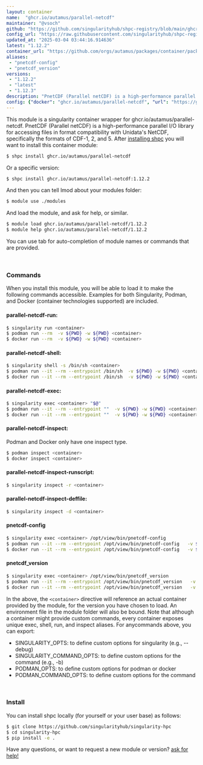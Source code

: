 ```yaml
---
layout: container
name:  "ghcr.io/autamus/parallel-netcdf"
maintainer: "@vsoch"
github: "https://github.com/singularityhub/shpc-registry/blob/main/ghcr.io/autamus/parallel-netcdf/container.yaml"
config_url: "https://raw.githubusercontent.com/singularityhub/shpc-registry/main/ghcr.io/autamus/parallel-netcdf/container.yaml"
updated_at: "2025-03-04 03:44:16.914636"
latest: "1.12.2"
container_url: "https://github.com/orgs/autamus/packages/container/package/parallel-netcdf"
aliases:
 - "pnetcdf-config"
 - "pnetcdf_version"
versions:
 - "1.12.2"
 - "latest"
 - "1.12.3"
description: "PnetCDF (Parallel netCDF) is a high-performance parallel I/O library for accessing files in format compatibility with Unidata's NetCDF, specifically the formats of CDF-1, 2, and 5."
config: {"docker": "ghcr.io/autamus/parallel-netcdf", "url": "https://github.com/orgs/autamus/packages/container/package/parallel-netcdf", "maintainer": "@vsoch", "description": "PnetCDF (Parallel netCDF) is a high-performance parallel I/O library for accessing files in format compatibility with Unidata's NetCDF, specifically the formats of CDF-1, 2, and 5.", "latest": {"1.12.2": "sha256:4bb33f028452988fdebd920ebc18cc79f14acd82db8952941a046f40eb41eefa"}, "tags": {"1.12.2": "sha256:4bb33f028452988fdebd920ebc18cc79f14acd82db8952941a046f40eb41eefa", "latest": "sha256:0d09941d9c2bfa6f10fa18a10c0d757cfa95bee6309ad30a3c108736f66504fd", "1.12.3": "sha256:0d09941d9c2bfa6f10fa18a10c0d757cfa95bee6309ad30a3c108736f66504fd"}, "aliases": {"pnetcdf-config": "/opt/view/bin/pnetcdf-config", "pnetcdf_version": "/opt/view/bin/pnetcdf_version"}}
---
```


This module is a singularity container wrapper for ghcr.io/autamus/parallel-netcdf.
PnetCDF (Parallel netCDF) is a high-performance parallel I/O library for accessing files in format compatibility with Unidata's NetCDF, specifically the formats of CDF-1, 2, and 5.
After [installing shpc](#install) you will want to install this container module:


```bash
$ shpc install ghcr.io/autamus/parallel-netcdf
```

Or a specific version:

```bash
$ shpc install ghcr.io/autamus/parallel-netcdf:1.12.2
```

And then you can tell lmod about your modules folder:

```bash
$ module use ./modules
```

And load the module, and ask for help, or similar.

```bash
$ module load ghcr.io/autamus/parallel-netcdf/1.12.2
$ module help ghcr.io/autamus/parallel-netcdf/1.12.2
```

You can use tab for auto-completion of module names or commands that are provided.

<br>

### Commands

When you install this module, you will be able to load it to make the following commands accessible.
Examples for both Singularity, Podman, and Docker (container technologies supported) are included.

#### parallel-netcdf-run:

```bash
$ singularity run <container>
$ podman run --rm  -v ${PWD} -w ${PWD} <container>
$ docker run --rm  -v ${PWD} -w ${PWD} <container>
```

#### parallel-netcdf-shell:

```bash
$ singularity shell -s /bin/sh <container>
$ podman run --it --rm --entrypoint /bin/sh  -v ${PWD} -w ${PWD} <container>
$ docker run --it --rm --entrypoint /bin/sh  -v ${PWD} -w ${PWD} <container>
```

#### parallel-netcdf-exec:

```bash
$ singularity exec <container> "$@"
$ podman run --it --rm --entrypoint ""  -v ${PWD} -w ${PWD} <container> "$@"
$ docker run --it --rm --entrypoint ""  -v ${PWD} -w ${PWD} <container> "$@"
```

#### parallel-netcdf-inspect:

Podman and Docker only have one inspect type.

```bash
$ podman inspect <container>
$ docker inspect <container>
```

#### parallel-netcdf-inspect-runscript:

```bash
$ singularity inspect -r <container>
```

#### parallel-netcdf-inspect-deffile:

```bash
$ singularity inspect -d <container>
```


#### pnetcdf-config

```bash
$ singularity exec <container> /opt/view/bin/pnetcdf-config
$ podman run --it --rm --entrypoint /opt/view/bin/pnetcdf-config   -v ${PWD} -w ${PWD} <container> -c " $@"
$ docker run --it --rm --entrypoint /opt/view/bin/pnetcdf-config   -v ${PWD} -w ${PWD} <container> -c " $@"
```


#### pnetcdf_version

```bash
$ singularity exec <container> /opt/view/bin/pnetcdf_version
$ podman run --it --rm --entrypoint /opt/view/bin/pnetcdf_version   -v ${PWD} -w ${PWD} <container> -c " $@"
$ docker run --it --rm --entrypoint /opt/view/bin/pnetcdf_version   -v ${PWD} -w ${PWD} <container> -c " $@"
```



In the above, the `<container>` directive will reference an actual container provided
by the module, for the version you have chosen to load. An environment file in the
module folder will also be bound. Note that although a container
might provide custom commands, every container exposes unique exec, shell, run, and
inspect aliases. For anycommands above, you can export:

 - SINGULARITY_OPTS: to define custom options for singularity (e.g., --debug)
 - SINGULARITY_COMMAND_OPTS: to define custom options for the command (e.g., -b)
 - PODMAN_OPTS: to define custom options for podman or docker
 - PODMAN_COMMAND_OPTS: to define custom options for the command

<br>

### Install

You can install shpc locally (for yourself or your user base) as follows:

```bash
$ git clone https://github.com/singularityhub/singularity-hpc
$ cd singularity-hpc
$ pip install -e .
```

Have any questions, or want to request a new module or version? [ask for help!](https://github.com/singularityhub/singularity-hpc/issues)